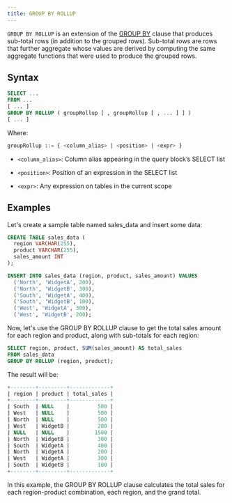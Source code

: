 ```yaml
---
title: GROUP BY ROLLUP
---
```



`GROUP BY ROLLUP` is an extension of the [GROUP BY](./06-query-group-by.md) clause that produces sub-total rows (in addition to the grouped rows). Sub-total rows are rows that further aggregate whose values are derived by computing the same aggregate functions that were used to produce the grouped rows.

## Syntax

```sql
SELECT ...
FROM ...
[ ... ]
GROUP BY ROLLUP ( groupRollup [ , groupRollup [ , ... ] ] )
[ ... ]
```

Where:
```sql
groupRollup ::= { <column_alias> | <position> | <expr> }
```

- `<column_alias>`: Column alias appearing in the query block’s SELECT list

- `<position>`: Position of an expression in the SELECT list

- `<expr>`: Any expression on tables in the current scope


## Examples

Let's create a sample table named sales_data and insert some data:
```sql
CREATE TABLE sales_data (
  region VARCHAR(255),
  product VARCHAR(255),
  sales_amount INT
);

INSERT INTO sales_data (region, product, sales_amount) VALUES
  ('North', 'WidgetA', 200),
  ('North', 'WidgetB', 300),
  ('South', 'WidgetA', 400),
  ('South', 'WidgetB', 100),
  ('West', 'WidgetA', 300),
  ('West', 'WidgetB', 200);
```

Now, let's use the GROUP BY ROLLUP clause to get the total sales amount for each region and product, along with sub-totals for each region:
```sql
SELECT region, product, SUM(sales_amount) AS total_sales
FROM sales_data
GROUP BY ROLLUP (region, product);
```

The result will be:
```sql
+--------+---------+-------------+
| region | product | total_sales |
+--------+---------+-------------+
| South  | NULL    |         500 |
| West   | NULL    |         500 |
| North  | NULL    |         500 |
| West   | WidgetB |         200 |
| NULL   | NULL    |        1500 |
| North  | WidgetB |         300 |
| South  | WidgetA |         400 |
| North  | WidgetA |         200 |
| West   | WidgetA |         300 |
| South  | WidgetB |         100 |
+--------+---------+-------------+
```

In this example, the GROUP BY ROLLUP clause calculates the total sales for each region-product combination, each region, and the grand total.